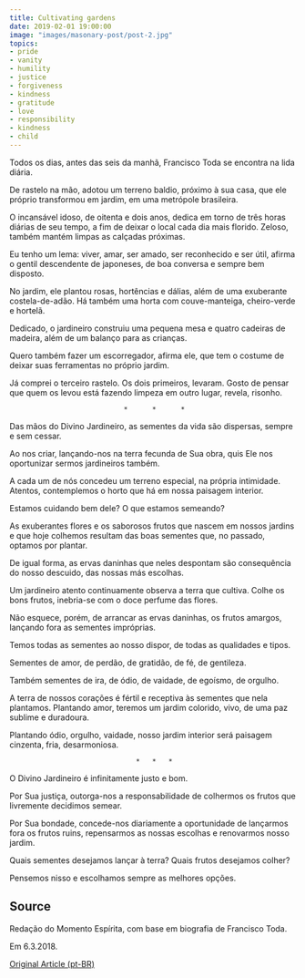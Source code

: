 ```yaml
---
title: Cultivating gardens
date: 2019-02-01 19:00:00
image: "images/masonary-post/post-2.jpg"
topics: 
- pride
- vanity
- humility
- justice
- forgiveness
- kindness
- gratitude
- love
- responsibility
- kindness
- child
---
```


Todos os dias, antes das seis da manhã, Francisco Toda se encontra na lida
diária.

De rastelo na mão, adotou um terreno baldio, próximo à sua casa, que ele
próprio transformou em jardim, em uma metrópole brasileira.

O incansável idoso, de oitenta e dois anos, dedica em torno de três horas
diárias de seu tempo, a fim de deixar o local cada dia mais florido. Zeloso,
também mantém limpas as calçadas próximas.

Eu tenho um lema: viver, amar, ser amado, ser reconhecido e ser útil, afirma o
gentil descendente de japoneses, de boa conversa e sempre bem disposto.

No jardim, ele plantou rosas, hortências e dálias, além de uma exuberante
costela-de-adão. Há também uma horta com couve-manteiga, cheiro-verde e
hortelã.

Dedicado, o jardineiro construiu uma pequena mesa e quatro cadeiras de madeira,
além de um balanço para as crianças.

­Quero também fazer um escorregador, afirma ele, que tem o costume de deixar
suas ferramentas no próprio jardim.

Já comprei o terceiro rastelo. Os dois primeiros, levaram. Gosto de pensar que
quem os levou está fazendo limpeza em outro lugar, revela, risonho.

                                *      *      *

Das mãos do Divino Jardineiro, as sementes da vida são dispersas, sempre e sem
cessar.

Ao nos criar, lançando-nos na terra fecunda de Sua obra, quis Ele nos
oportunizar sermos jardineiros também.

A cada um de nós concedeu um terreno especial, na própria intimidade. Atentos,
contemplemos o horto que há em nossa paisagem interior.

Estamos cuidando bem dele? O que estamos semeando?

As exuberantes flores e os saborosos frutos que nascem em nossos jardins e que
hoje colhemos resultam das boas sementes que, no passado, optamos por plantar.

De igual forma, as ervas daninhas que neles despontam são consequência do nosso
descuido, das nossas más escolhas.

Um jardineiro atento continuamente observa a terra que cultiva. Colhe os bons
frutos, inebria-se com o doce perfume das flores.

Não esquece, porém, de arrancar as ervas daninhas, os frutos amargos, lançando
fora as sementes impróprias.

Temos todas as sementes ao nosso dispor, de todas as qualidades e tipos.

Sementes de amor, de perdão, de gratidão, de fé, de gentileza.

Também sementes de ira, de ódio, de vaidade, de egoísmo, de orgulho.

A terra de nossos corações é fértil e receptiva às sementes que nela plantamos.
Plantando amor, teremos um jardim colorido, vivo, de uma paz sublime e
duradoura.

Plantando ódio, orgulho, vaidade, nosso jardim interior será paisagem cinzenta,
fria, desarmoniosa.

                                   *   *   *

O Divino Jardineiro é infinitamente justo e bom.

Por Sua justiça, outorga-nos a responsabilidade de colhermos os frutos que
livremente decidimos semear.

Por Sua bondade, concede-nos diariamente a oportunidade de lançarmos fora os
frutos ruins, repensarmos as nossas escolhas e renovarmos nosso jardim.

Quais sementes desejamos lançar à terra? Quais frutos desejamos colher?

Pensemos nisso e escolhamos sempre as melhores opções.

## Source
Redação do Momento Espírita, com
base em biografia de Francisco Toda.

Em 6.3.2018. 


[Original Article (pt-BR)](http://momento.com.br/pt/ler_texto.php?id=5362)
